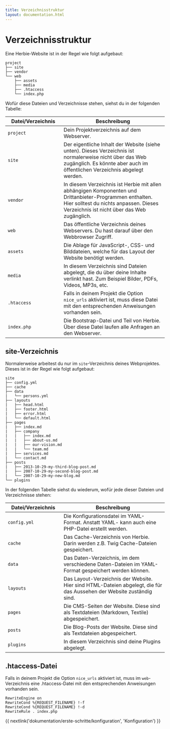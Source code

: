 ```yaml
---
title: Verzeichnisstruktur
layout: documentation.html
---
```


# Verzeichnisstruktur

Eine Herbie-Website ist in der Regel wie folgt aufgebaut:

    project
    ├── site
    ├── vendor
    └── web
        ├── assets
        ├── media
        ├── .htaccess
        └── index.php


Wofür diese Dateien und Verzeichnisse stehen, siehst du in der folgenden
Tabelle:

<table class="pure-table pure-table-horizontal" width="100%">
    <thead>
        <tr>
            <th width="35%">Datei/Verzeichnis</th>
            <th width="65%">Beschreibung</th>
        </tr>
    </thead>
    <tr>
        <td><code>project</code></td>
        <td>Dein Projektverzeichnis auf dem Webserver.</td>
    </tr>
    <tr>
        <td><code>site</code></td>
        <td>Der eigentliche Inhalt der Website (siehe unten). Dieses Verzeichnis
        ist normalerweise nicht über das Web zugänglich. Es könnte aber auch
        im öffentlichen Verzeichnis abgelegt werden.</td>
    </tr>
    <tr>
        <td><code>vendor</code></td>
        <td>In diesem Verzeichnis ist Herbie mit allen abhängigen Komponenten
        und Drittanbieter-Programmen enthalten. Hier solltest du nichts anpassen.
        Dieses Verzeichnis ist nicht über das Web zugänglich.</td>
    </tr>
    <tr>
        <td><code>web</code></td>
        <td>Das öffentliche Verzeichnis deines Webservers. Du hast darauf über
        den Webbrowser Zugriff.</td>
    </tr>
    <tr>
        <td><code>assets</code></td>
        <td>Die Ablage für JavaScript-, CSS- und Bilddateien, welche für das
        Layout der Website benötigt werden.</td>
    </tr>
    <tr>
        <td><code>media</code></td>
        <td>In diesem Verzeichnis sind Dateien abgelegt, die du über deine
        Inhalte verlinkt hast. Zum Beispiel Bilder, PDFs, Videos, MP3s, etc.</td>
    </tr>
    <tr>
        <td><code>.htaccess</code></td>
        <td>Falls in deinem Projekt die Option <code>nice_urls</code> aktiviert ist,
        muss diese Datei mit den entsprechenden Anweisungen vorhanden sein.</td>
    </tr>
    <tr>
        <td><code>index.php</code></td>
        <td>Die Bootstrap-Datei und Teil von Herbie. Über diese Datei laufen
        alle Anfragen an den Webserver.</td>
    </tr>
</table>

## site-Verzeichnis

Normalerweise arbeitest du nur im `site`-Verzeichnis deines Webprojektes. Dieses
ist in der Regel wie folgt aufgebaut:

    site
    ├── config.yml
    ├── cache
    ├── data
    |   └── persons.yml
    ├── layouts
    |   ├── head.html
    |   ├── footer.html
    |   ├── error.html
    |   └── default.html
    ├── pages
    |   ├── index.md
    |   ├── company
    |   |   ├── index.md
    |   |   ├── about-us.md
    |   |   ├── our-vision.md
    |   |   └── team.md
    |   ├── services.md
    |   └── contact.md
    ├── posts
    |   ├── 2013-10-29-my-third-blog-post.md
    |   ├── 2007-10-29-my-second-blog-post.md
    |   └── 2007-10-29-my-new-blog.md
    └── plugins


In der folgenden Tabelle siehst du wiederum, wofür jede dieser Dateien und
Verzeichnisse stehen:

<table class="pure-table pure-table-horizontal" width="100%">
    <thead>
        <tr>
            <th width="35%">Datei/Verzeichnis</th>
            <th width="65%">Beschreibung</th>
        </tr>
    </thead>
    <tr>
        <td><code>config.yml</code></td>
        <td>Die Konfigurationsdatei im YAML-Format. Anstatt YAML- kann auch eine
        PHP-Datei erstellt werden.</td>
    </tr>
    <tr>
        <td><code>cache</code></td>
        <td>Das Cache-Verzeichnis von Herbie. Darin werden z.B. Twig
        Cache-Dateien gespeichert.</td>
    </tr>
    <tr>
        <td><code>data</code></td>
        <td>Das Daten-Verzeichnis, im dem verschiedene Daten-Dateien im
        YAML-Format gespeichert werden können.</td>
    </tr>
    <tr>
        <td><code>layouts</code></td>
        <td>Das Layout-Verzeichnis der Website. Hier sind HTML-Dateien abgelegt,
        die für das Aussehen der Website zuständig sind.</td>
    </tr>
    <tr>
        <td><code>pages</code></td>
        <td>Die CMS-Seiten der Website. Diese sind als Textdateien (Markdown,
        Textile) abgespeichert.</td>
    </tr>
    <tr>
        <td><code>posts</code></td>
        <td>Die Blog-Posts der Website. Diese sind als Textdateien
        abgespeichert.</td>
    </tr>
    <tr>
        <td><code>plugins</code></td>
        <td>In diesem Verzeichnis sind deine Plugins abgelegt.</td>
    </tr>
</table>


## .htaccess-Datei

Falls in deinem Projekt die Option `nice_urls` aktiviert ist, muss im
`web`-Verzeichnis eine .htaccess-Datei mit den entsprechenden Anweisungen
vorhanden sein.

    RewriteEngine on
    RewriteCond %{REQUEST_FILENAME} !-f
    RewriteCond %{REQUEST_FILENAME} !-d
    RewriteRule . index.php


{{ nextlink('dokumentation/erste-schritte/konfiguration', 'Konfiguration') }}
